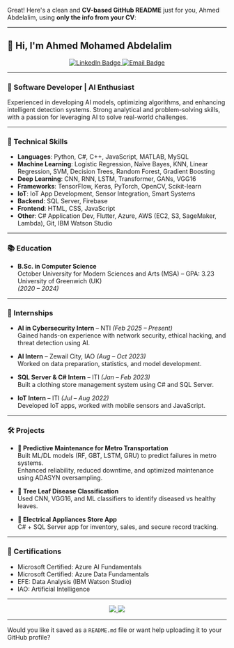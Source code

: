 Great! Here's a clean and **CV-based GitHub README** just for you, Ahmed Abdelalim, using **only the info from your CV**:

---

## 👋 Hi, I'm Ahmed Mohamed Abdelalim

<p align="center">
  <a href="https://www.linkedin.com/in/ahmed-mohamed-614459233/">
    <img src="https://img.shields.io/badge/-Ahmed%20Abdelalim-blue?style=flat-square&logo=Linkedin&logoColor=white" alt="LinkedIn Badge">
  </a>
  <a href="mailto:ahmedmohamedabdelalim17@gmail.com">
    <img src="https://img.shields.io/badge/-Email-red?style=flat-square&logo=Gmail&logoColor=white" alt="Email Badge">
  </a>
</p>

---

### 💼 Software Developer | AI Enthusiast

Experienced in developing AI models, optimizing algorithms, and enhancing intelligent detection systems. Strong analytical and problem-solving skills, with a passion for leveraging AI to solve real-world challenges.

---

### 🧠 Technical Skills

- **Languages**: Python, C#, C++, JavaScript, MATLAB, MySQL  
- **Machine Learning**: Logistic Regression, Naïve Bayes, KNN, Linear Regression, SVM, Decision Trees, Random Forest, Gradient Boosting  
- **Deep Learning**: CNN, RNN, LSTM, Transformer, GANs, VGG16  
- **Frameworks**: TensorFlow, Keras, PyTorch, OpenCV, Scikit-learn  
- **IoT**: IoT App Development, Sensor Integration, Smart Systems  
- **Backend**: SQL Server, Firebase  
- **Frontend**: HTML, CSS, JavaScript  
- **Other**: C# Application Dev, Flutter, Azure, AWS (EC2, S3, SageMaker, Lambda), Git, IBM Watson Studio

---

### 📚 Education

- **B.Sc. in Computer Science**  
  October University for Modern Sciences and Arts (MSA) – GPA: 3.23  
  University of Greenwich (UK)  
  *(2020 – 2024)*

---

### 💼 Internships

- **AI in Cybersecurity Intern** – NTI *(Feb 2025 – Present)*  
  Gained hands-on experience with network security, ethical hacking, and threat detection using AI.

- **AI Intern** – Zewail City, IAO *(Aug – Oct 2023)*  
  Worked on data preparation, statistics, and model development.

- **SQL Server & C# Intern** – ITI *(Jan – Feb 2023)*  
  Built a clothing store management system using C# and SQL Server.

- **IoT Intern** – ITI *(Jul – Aug 2022)*  
  Developed IoT apps, worked with mobile sensors and JavaScript.

---

### 🛠 Projects

- **🔧 Predictive Maintenance for Metro Transportation**  
  Built ML/DL models (RF, GBT, LSTM, GRU) to predict failures in metro systems.  
  Enhanced reliability, reduced downtime, and optimized maintenance using ADASYN oversampling.

- **🌿 Tree Leaf Disease Classification**  
  Used CNN, VGG16, and ML classifiers to identify diseased vs healthy leaves.

- **🛒 Electrical Appliances Store App**  
  C# + SQL Server app for inventory, sales, and secure record tracking.

---

### 🏅 Certifications

- Microsoft Certified: Azure AI Fundamentals  
- Microsoft Certified: Azure Data Fundamentals  
- EFE: Data Analysis (IBM Watson Studio)  
- IAO: Artificial Intelligence

---

<p align="center">
  <a href="mailto:ahmedmohamedabdelalim17@gmail.com">
    <img src="https://img.shields.io/badge/Gmail-333333?style=for-the-badge&logo=gmail&logoColor=red" />
  </a>
    
  <a href="https://www.linkedin.com/in/ahmed-mohamed-614459233/" target="_blank">
    <img src="https://img.shields.io/badge/LinkedIn-0077B5?style=for-the-badge&logo=linkedin&logoColor=white" />
  </a>
</p>

---

Would you like it saved as a `README.md` file or want help uploading it to your GitHub profile?

